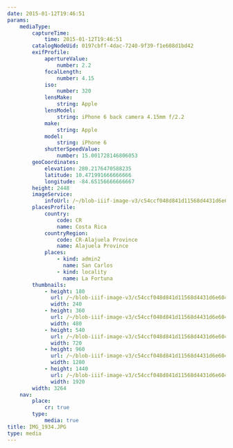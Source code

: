 ```yaml
---
date: 2015-01-12T19:46:51
params:
    mediaType:
        captureTime:
            time: 2015-01-12T19:46:51
        catalogNodeUid: 0197cbff-4dac-7240-9f39-f1e608d1bd42
        exifProfile:
            apertureValue:
                number: 2.2
            focalLength:
                number: 4.15
            iso:
                number: 320
            lensMake:
                string: Apple
            lensModel:
                string: iPhone 6 back camera 4.15mm f/2.2
            make:
                string: Apple
            model:
                string: iPhone 6
            shutterSpeedValue:
                number: 15.001728146806053
        geoCoordinates:
            elevation: 280.2176470588235
            latitude: 10.471991666666666
            longitude: -84.65156666666667
        height: 2448
        imageService:
            infoUrl: /~/blob-iiif-image-v3/c54ccf048d841d11568d4431d6e604b68ad1d681bf2b048208bb44338ffd85e5/info.json
        placesProfile:
            country:
                code: CR
                name: Costa Rica
            countryRegion:
                code: CR-Alajuela Province
                name: Alajuela Province
            places:
                - kind: admin2
                  name: San Carlos
                - kind: locality
                  name: La Fortuna
        thumbnails:
            - height: 180
              url: /~/blob-iiif-image-v3/c54ccf048d841d11568d4431d6e604b68ad1d681bf2b048208bb44338ffd85e5/full/240%2C180/0/default.jpg
              width: 240
            - height: 360
              url: /~/blob-iiif-image-v3/c54ccf048d841d11568d4431d6e604b68ad1d681bf2b048208bb44338ffd85e5/full/480%2C360/0/default.jpg
              width: 480
            - height: 540
              url: /~/blob-iiif-image-v3/c54ccf048d841d11568d4431d6e604b68ad1d681bf2b048208bb44338ffd85e5/full/720%2C540/0/default.jpg
              width: 720
            - height: 960
              url: /~/blob-iiif-image-v3/c54ccf048d841d11568d4431d6e604b68ad1d681bf2b048208bb44338ffd85e5/full/1280%2C960/0/default.jpg
              width: 1280
            - height: 1440
              url: /~/blob-iiif-image-v3/c54ccf048d841d11568d4431d6e604b68ad1d681bf2b048208bb44338ffd85e5/full/1920%2C1440/0/default.jpg
              width: 1920
        width: 3264
    nav:
        place:
            cr: true
        type:
            media: true
title: IMG_1934.JPG
type: media
---
```

